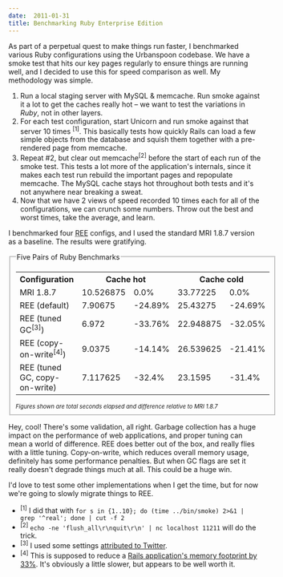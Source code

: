```yaml
---
date:  2011-01-31
title: Benchmarking Ruby Enterprise Edition
---
```

As part of a perpetual quest to make things run faster, I benchmarked various Ruby configurations using the Urbanspoon codebase. We have a smoke test that hits our key pages regularly to ensure things are running well, and I decided to use this for speed comparison as well. My methodology was simple.

1. Run a local staging server with MySQL & memcache. Run smoke against it a lot to get the caches really hot &ndash; we want to test the variations in *Ruby*, not in other layers.
2. For each test configuration, start Unicorn and run smoke against that server 10 times <sup>\[1\]</sup>. This basically tests how quickly Rails can load a few simple objects from the database and squish them together with a pre-rendered page from memcache.
3. Repeat #2, but clear out memcache<sup>\[2\]</sup> before the start of each run of the smoke test. This tests a lot more of the application's internals, since it makes each test run rebuild the important pages and repopulate memcache. The MySQL cache stays hot throughout both tests and it's not anywhere near breaking a sweat.
4. Now that we have 2 views of speed recorded 10 times each for all of the configurations, we can crunch some numbers. Throw out the best and worst times, take the average, and learn.

I benchmarked four <abbr title="Ruby Enterprise Edition">REE</abbr> configs, and I used the standard MRI 1.8.7 version as a baseline. The results were gratifying.

<fieldset>
  <legend>Five Pairs of Ruby Benchmarks</legend>
  <table style="width:100%;">
    <tr>
      <th style="width:40%;">Configuration</th>
      <th colspan="2">Cache hot</th>
      <th colspan="2">Cache cold</th>
    </tr>
    <tr>
      <td>MRI 1.8.7</td>
      <td>10.526875</td>
      <td>0.0%</td>
      <td>33.77225</td>
      <td>0.0%</td>
    </tr>
    <tr>
      <td>REE (default)</td>
      <td>7.90675</td>
      <td>-24.89%</td>
      <td>25.43275</td>
      <td>-24.69%</td>
    </tr>
    <tr>
      <td>REE (tuned GC<sup>[3]</sup>)</td>
      <td>6.972</td>
      <td>-33.76%</td>
      <td>22.948875</td>
      <td>-32.05%</td>
    </tr>
    <tr>
      <td>REE (copy-on-write<sup>[4]</sup>)</td>
      <td>9.0375</td>
      <td>-14.14%</td>
      <td>26.539625</td>
      <td>-21.41%</td>
    </tr>
    <tr>
      <td>REE (tuned GC, copy-on-write)</td>
      <td>7.117625</td>
      <td>-32.4%</td>
      <td>23.1595</td>
      <td>-31.4%</td>
    </tr>
  </table>
  <p style="margin:0.5em 0 0 0;padding;0;font-size:0.8em;"><em>Figures shown are total seconds elapsed and difference relative to MRI 1.8.7</em></p>
</fieldset>

Hey, cool! There's some validation, all right. Garbage collection has a huge impact on the performance of web applications, and proper tuning can mean a world of difference. REE does better out of the box, and really flies with a little tuning. Copy-on-write, which reduces overall memory usage, definitely has some performance penalties. But when GC flags are set it really doesn't degrade things much at all. This could be a huge win.

I'd love to test some other implementations when I get the time, but for now we're going to slowly migrate things to REE.

* <sup>\[1\]</sup> I did that with `for s in {1..10}; do (time ../bin/smoke) 2>&1 | grep '^real'; done | cut -f 2`
* <sup>\[2\]</sup> `echo -ne 'flush_all\r\nquit\r\n' | nc localhost 11211` will do the trick.
* <sup>\[3\]</sup> I used some settings [attributed to Twitter](http://www.rubyenterpriseedition.com/documentation.html#_garbage_collector_performance_tuning).
* <sup>\[4\]</sup> This is supposed to reduce a [Rails application's memory footprint by 33%](http://www.rubyenterpriseedition.com/documentation.html#_overview_of_ruby_enterprise_edition_ree). It's obviously a little slower, but appears to be well worth it.

